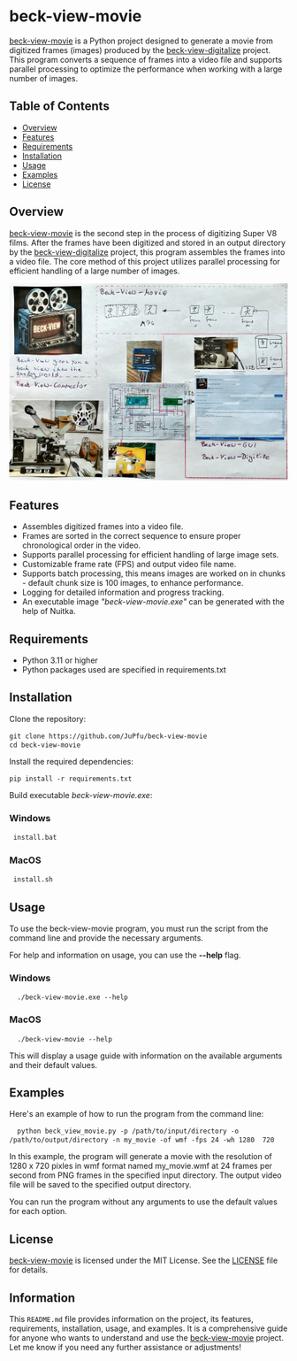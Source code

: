 # beck-view-movie

[beck-view-movie](https://github.com/JuPfu/beck-view-movie) is a Python project designed to generate a movie from digitized frames (images) produced by the [beck-view-digitalize](https://github.com/JuPfu/beck-view-digitalize) project. This program converts a sequence of frames into a video file and supports parallel processing to optimize the performance when working with a large number of images.

## Table of Contents

- [Overview](#overview)
- [Features](#features)
- [Requirements](#requirements)
- [Installation](#installation)
- [Usage](#usage)
- [Examples](#examples)
- [License](#license)

## Overview

[beck-view-movie](https://github.com/JuPfu/beck-view-movie) is the second step in the process of digitizing Super V8 films. After the frames have been digitized and stored in an output directory by the [beck-view-digitalize](https://github.com/JuPfu/beck-view-digitalize) project, this program assembles the frames into a video file. The core method of this project utilizes parallel processing for efficient handling of a large number of images.

![beck-view](./assets/img/beck-view-overview.jpg)

## Features

- Assembles digitized frames into a video file.
- Frames are sorted in the correct sequence to ensure proper chronological order in the video.
- Supports parallel processing for efficient handling of large image sets.
- Customizable frame rate (FPS) and output video file name.
- Supports batch processing, this means images are worked on in chunks - default chunk size is 100 images, to enhance performance.
- Logging for detailed information and progress tracking.
- An executable image <em>"beck-view-movie.exe"</em> can be generated with the help of Nuitka.

## Requirements

- Python 3.11 or higher
- Python packages used are specified in requirements.txt

## Installation

Clone the repository:
```shell
git clone https://github.com/JuPfu/beck-view-movie
cd beck-view-movie
```

Install the required dependencies:
```shell
pip install -r requirements.txt
```
Build executable <em>beck-view-movie.exe</em>:
### Windows
   ```bash
    install.bat
   ```

### MacOS
   ```bash
    install.sh
   ```


## Usage

To use the beck-view-movie program, you must run the script from the command line and provide the necessary arguments.

For help and information on usage, you can use the **--help** flag.

### Windows

```shell
  ./beck-view-movie.exe --help
```
### MacOS

```shell
  ./beck-view-movie --help
```
This will display a usage guide with information on the available arguments and their default values.

## Examples

Here's an example of how to run the program from the command line:

```shell
  python beck_view_movie.py -p /path/to/input/directory -o /path/to/output/directory -n my_movie -of wmf -fps 24 -wh 1280  720
```

In this example, the program will generate a movie with the resolution of 1280 x 720 pixles in wmf format named my_movie.wmf at 24 frames per second from PNG frames in the specified input directory. The output video file will be saved to the specified output directory.

You can run the program without any arguments to use the default values for each option.

## License

[beck-view-movie](https://github.com/JuPfu/beck-view-movie) is licensed under the MIT License. See the [LICENSE](LICENSE) file for details.

## Information
This `README.md` file provides information on the project, its features, requirements, installation, usage, and examples. It is a comprehensive guide for anyone who wants to understand and use the [beck-view-movie](https://github.com/JuPfu/beck-view-movie) project. Let me know if you need any further assistance or adjustments!
